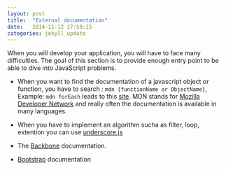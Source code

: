 ```yaml
---
layout: post
title:  "External documentation"
date:   2014-11-12 17:59:15
categories: jekyll update
---
```


When you will develop your application, you will have to face many difficulties.
The goal of this section is to provide enough entry point to be able to dive into JavaScript problems.

- When you want to find the documentation of a javascript object or function, you have to search : `mdn {functionName or ObjectName}`, Example: `mdn forEach` leads to this [site](https://developer.mozilla.org/fr/docs/Web/JavaScript/Reference/Objets_globaux/Array/forEach).
MDN stands for [Mozilla Developer Network](https://developer.mozilla.org/fr/) and really often the documentation is available in many languages.

- When you have to implement an algorithm sucha as filter, loop, extention you can use [underscore.js](http://underscorejs.org)

- The [Backbone](backbonejs.org) documentation.

- [Bootstrap](http://getbootstrap.com/) documentation

